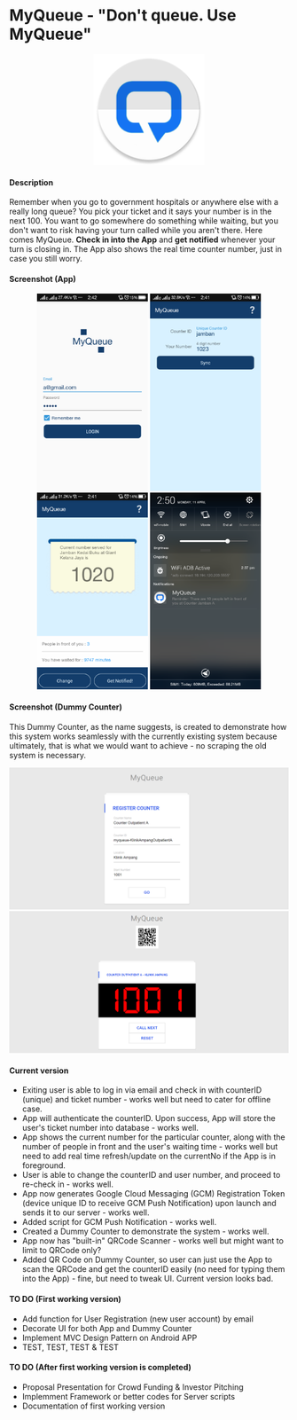 # MyQueue - "Don't queue. Use MyQueue"

<p align="center">
  <img src="https://github.com/mrafsyam/myqueue/blob/master/app/src/main/res/mipmap-xxxhdpi/ic_launcher.png?raw=true" width="200"/>
</p>

#### Description  
Remember when you go to government hospitals or anywhere else with a really long queue? You pick your ticket and it says your number is in the next 100. You want to go somewhere do something while waiting, but you don't want to risk having your turn called while you aren't there. Here comes MyQueue. **Check in into the App** and **get notified** whenever your turn is closing in. The App also shows the real time counter number, just in case you still worry.

#### Screenshot (App)
<p align="center">
  <img src="https://github.com/mrafsyam/myqueue/blob/master/Screenshot/Screenshot_2016-04-11-14-42-23-446.png?raw=true" width="200"/>
  <img src="https://github.com/mrafsyam/myqueue/blob/master/Screenshot/Screenshot_2016-04-11-14-41-52-861.png?raw=true" width="200"/>
  <img src="https://github.com/mrafsyam/myqueue/blob/master/Screenshot/Screenshot_2016-04-11-14-41-47-957.png?raw=true" width="200"/>
  <img src="https://github.com/mrafsyam/myqueue/blob/master/Screenshot/Screenshot_2016-04-11-14-50-42-357.png?raw=true" width="200"/>
</p>

#### Screenshot (Dummy Counter)
This Dummy Counter, as the name suggests, is created to demonstrate how this system works seamlessly with the currently existing system because ultimately, that is what we would want to achieve - no scraping the old system is necessary.
<p align="center">
  <img src="https://github.com/mrafsyam/myqueue/blob/master/Screenshot/dummy_counter_main.png?raw=true" width="750"/>
  <img src="https://github.com/mrafsyam/myqueue/blob/master/Screenshot/dummy_counter_display.png?raw=true" width="750"/>
</p>


#### Current version
* Exiting user is able to log in via email and check in with counterID (unique) and ticket number -  works well but need to cater for offline case.
* App will authenticate the counterID. Upon success, App will store the user's ticket number into database - works well.
* App shows the current number for the particular counter, along with the number of people in front and the user's waiting time - works well but need to add real time refresh/update on the currentNo if the App is in foreground.
* User is able to change the counterID and user number, and proceed to re-check in - works well.
* App now generates Google Cloud Messaging (GCM) Registration Token (device unique ID to receive GCM Push Notification) upon launch and sends it to our server - works well.
* Added script for GCM Push Notification - works well.
* Created a Dummy Counter to demonstrate the system - works well. 
* App now has "built-in" QRCode Scanner - works well but might want to limit to QRCode only?
* Added QR Code on Dummy Counter, so user can just use the App to scan the QRCode and get the counterID easily (no need for typing them into the App) - fine, but need to tweak UI. Current version looks bad.

#### TO DO (First working version)
* Add function for User Registration (new user account) by email
* Decorate UI for both App and Dummy Counter
* Implement MVC Design Pattern on Android APP
* TEST, TEST, TEST & TEST
   
#### TO DO (After first working version is completed) 
* Proposal Presentation for Crowd Funding & Investor Pitching  
* Implemment Framework or better codes for Server scripts 
* Documentation of first working version
 

